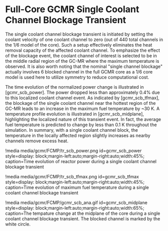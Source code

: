 # Full-Core GCMR Single Coolant Channel Blockage Transient

The single coolant channel blockage transient is initiated by setting the coolant velocity of one coolant channel to zero (out of 440 total channels in the 1/6 model of the core). Such a setup effectively eliminates the heat removal capacity of the affected coolant channel. To emphasize the effect of the blockage event, the coolant channel of interest is selected to be in the middle radial region of the GC-MR where the maximum temperature is observed. It is also worth noting that the nominal "single channel blockage" actually involves 6 blocked channel in the full GCMR core as a 1/6 core model is used here to utilize symmetry to reduce computational cost.

The time evolution of the normalized power change is illustrated in [gcmr_scb_power]. The power dropped less than approximately 0.4% due to this localized coolant channel event. As indicated by [gcmr_scb_tfmax], the blockage of the single coolant channel near the hottest region of the GC-MR leads to an increase in the maximum fuel temperature by ~30 K. A temperature profile evolution is illustrated in [gcmr_scb_midplane], highlighting the localized nature of this transient event. In fact, the average fuel temperature is predicted to change by less than 0.1 K throughout the simulation. In summary, with a single coolant channel block, the temperature in the locally affected region slightly increases as nearby channels remove excess heat.

!media media/gcmr/FCMP/tr_scb_power.png
      id=gcmr_scb_power
      style=display: block;margin-left:auto;margin-right:auto;width:45%;
      caption=Time evolution of reactor power during a single coolant channel blockage transient

!media media/gcmr/FCMP/tr_scb_tfmax.png
      id=gcmr_scb_tfmax
      style=display: block;margin-left:auto;margin-right:auto;width:45%;
      caption=Time evolution of maximum fuel temperature during a single coolant channel blockage transient

!media media/gcmr/FCMP/gcmr_scb_ana.gif
      id=gcmr_scb_midplane
      style=display: block;margin-left:auto;margin-right:auto;width:65%;
      caption=The tempature change at the midplane of the core during a single coolant channel blockage transient. The blocked channel is marked by the white circle.